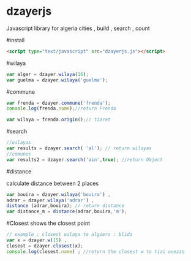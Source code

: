 # dzayerjs
Javascript library for algeria cities , build , search , count

#install
```html
<script type="text/javascript" src="dzayerjs.js"></script>

```
#wilaya
```javascript
var alger = dzayer.wilaya(16);
var guelma = dzayer.wilaya('guelma');
```
#commune
```javascript
var frenda = dzayer.commune('frenda');
console.log(frenda.name);//return Frenda

var wilaya = frenda.origin();// tiaret
```


#search
```javascript
//wilayas
var results = dzayer.search( 'al'); // return wilayas
//comunes
var results2 = dzayer.search('ain',true); //return Object
```

#distance

calculate distance between 2 places
```javascript
var bouira = dzayer.wilaya('bouira') ,
adrar = dzayer.wilaya('adrar') ,
distance (adrar,bouira); // return distance
var distance_m = distance(adrar,bouira,'m');
``` 
#Closest
shows the closest point 
```javascript
// example : closest wilaya to algiers : blida
var x = dzayer.w(15) ,
closest = dzayer.closest(x);
console.log(closest.name) ; //return the closest w to tizi ouezzo
```
